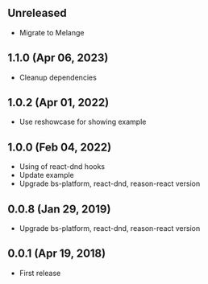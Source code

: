 ## Unreleased

- Migrate to Melange

## 1.1.0 (Apr 06, 2023)

- Cleanup dependencies

## 1.0.2 (Apr 01, 2022)

- Use reshowcase for showing example

## 1.0.0 (Feb 04, 2022)

- Using of react-dnd hooks
- Update example
- Upgrade bs-platform, react-dnd, reason-react version

## 0.0.8 (Jan 29, 2019)

- Upgrade bs-platform, react-dnd, reason-react version

## 0.0.1 (Apr 19, 2018)

- First release
